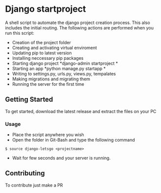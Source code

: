# Django startproject

A shell script to automate the django project creation process. This also includes the initial routing. The following actions are performed when you run this script: 
* Creation of the project folder 
* Creating and activating virtual enviroment
* Updating pip to latest version
* Installing neccessary pip packages
* Starting django project *django-admin startproject *
* Starting an app *python manage.py startapp *
* Writing to settings.py, urls.py, views.py, tempalates
* Making migrations and migrating them
* Running the server for the first time


## Getting Started

To get started, download the latest release and extract the files on your PC

### Usage
* Place the script anywhere you wish
* Open the folder in Git-Bash and type the following command
```
$ source django-letsgo <projectname>
```
* Wait for few seconds and your server is running.


## Contributing
To contribute just make a PR 

